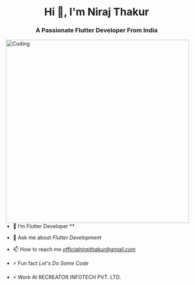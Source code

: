 <h1 align="center">Hi 👋, I'm Niraj Thakur</h1>
<h3 align="center">A Passionate Flutter Developer From India</h3>
<img align="right" alt="Coding" width="500" high="500" src="https://raw.githubusercontent.com/abhisheknaiidu/abhisheknaiidu/master/code.gif"</h5>

<!-- <p align="left"> <img src="https://komarev.com/ghpvc/?username=durgesh005&label=Profile%20views&color=0e75b6&style=flat" alt="durgesh005" /> </p>
 -->

- 🌱 I’m Flutter Developer **

- 💬 Ask me about *Flutter Development*

- 📫 How to reach me *officialnirajthakur@gmail.com*

- ⚡ Fun fact *Let's Do Some Code*

- ⚡ Work At RECREATOR INFOTECH PVT. LTD.


<!--
<h3 align="left">Languages and Tools:</h3>
<p align="left"> <a href="https://www.cprogramming.com/" target="_blank" rel="noreferrer"> <img src="https://raw.githubusercontent.com/devicons/devicon/master/icons/c/c-original.svg" alt="c" width="40" height="40"/> </a> <a href="https://www.w3schools.com/cpp/" target="_blank" rel="noreferrer"> <img src="https://raw.githubusercontent.com/devicons/devicon/master/icons/cplusplus/cplusplus-original.svg" alt="cplusplus" width="40" height="40"/> </a> <a href="https://dart.dev" target="_blank" rel="noreferrer"> <img src="https://www.vectorlogo.zone/logos/dartlang/dartlang-icon.svg" alt="dart" width="40" height="40"/> </a> <a href="https://flutter.dev" target="_blank" rel="noreferrer"> <img src="https://www.vectorlogo.zone/logos/flutterio/flutterio-icon.svg" alt="flutter" width="40" height="40"/> </a> </p>

<h3 align="left">Connect with me:</h3>
<p align="left">
<a href="https://linkedin.com/in/mrthakuur" target="blank"><img align="center" src="https://raw.githubusercontent.com/mrthakuur/github-profile-readme-generator/master/src/images/icons/Social/linked-in-alt.svg" alt="Niraj Thakur" height="30" width="40" /></a>
<a href="https://instagram.com/mr_thakuur" target="blank"><img align="center" src="https://raw.githubusercontent.com/mrthakuur/github-profile-readme-generator/master/src/images/icons/Social/instagram.svg" alt="mr_thakuur" height="30" width="40" /></a>
</p>
    <br/>
  <a href="https://github.com/durgesh005">
  <img align="center" src="https://github-readme-stats.vercel.app/api/top-langs/?username=durgesh005&theme=light&hide_langs_below=1" />
    <br/>
  </a>
  
  <br/>
  <p>&nbsp;<img align="center" src="https://github-readme-stats.vercel.app/api?username=mrthakuur&show_icons=true&locale=en" alt="mrthakuur" /></p>

<p><img align="center" src="https://github-readme-streak-stats.herokuapp.com/?user=Niraj Thakur&" alt="mr_thakuur" /></p>

<div align="center">

<img height="120" alt="Thanks for visiting me" width="100%" src="https://raw.githubusercontent.com/BrunnerLivio/brunnerlivio/master/images/marquee.svg" />
<br />

![Visitor Count](https://profile-counter.glitch.me/brunnerlivio/count.svg)

<div align="center">
<p>Have a good day!</p>
<div>
<img src="https://github.com/fnky/fnky/raw/fnky/img/smile.gif" alt="Smiley" align="center">
-->
</div>
</div>
